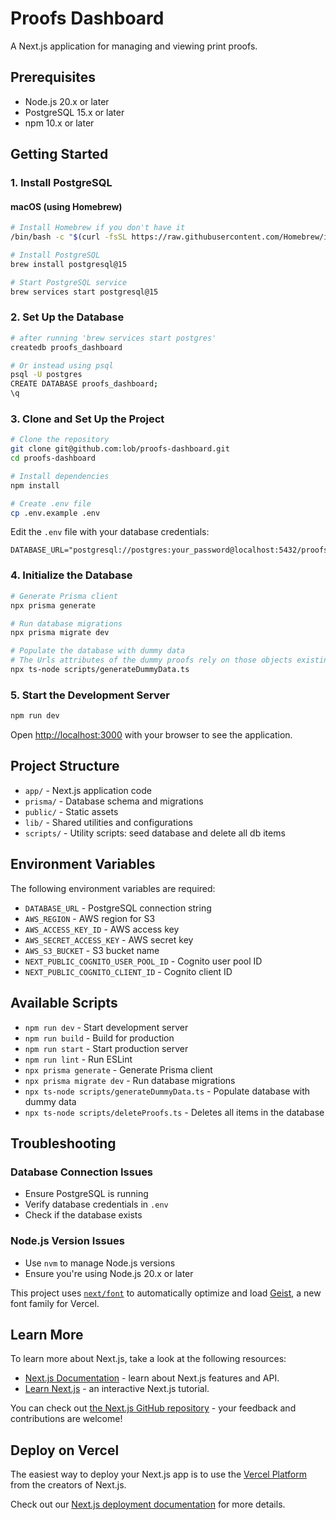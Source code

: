# Proofs Dashboard

A Next.js application for managing and viewing print proofs.

## Prerequisites

- Node.js 20.x or later
- PostgreSQL 15.x or later
- npm 10.x or later

## Getting Started

### 1. Install PostgreSQL

#### macOS (using Homebrew)
```bash
# Install Homebrew if you don't have it
/bin/bash -c "$(curl -fsSL https://raw.githubusercontent.com/Homebrew/install/HEAD/install.sh)"

# Install PostgreSQL
brew install postgresql@15

# Start PostgreSQL service
brew services start postgresql@15
```

### 2. Set Up the Database

```bash
# after running 'brew services start postgres'
createdb proofs_dashboard

# Or instead using psql
psql -U postgres
CREATE DATABASE proofs_dashboard;
\q
```

### 3. Clone and Set Up the Project

```bash
# Clone the repository
git clone git@github.com:lob/proofs-dashboard.git
cd proofs-dashboard

# Install dependencies
npm install

# Create .env file
cp .env.example .env
```

Edit the `.env` file with your database credentials:
```
DATABASE_URL="postgresql://postgres:your_password@localhost:5432/proofs_dashboard"
```

### 4. Initialize the Database

```bash
# Generate Prisma client
npx prisma generate

# Run database migrations
npx prisma migrate dev

# Populate the database with dummy data
# The Urls attributes of the dummy proofs rely on those objects existing in S3 as .png files
npx ts-node scripts/generateDummyData.ts
```

### 5. Start the Development Server

```bash
npm run dev
```

Open [http://localhost:3000](http://localhost:3000) with your browser to see the application.

## Project Structure

- `app/` - Next.js application code
- `prisma/` - Database schema and migrations
- `public/` - Static assets
- `lib/` - Shared utilities and configurations
- `scripts/` - Utility scripts: seed database and delete all db items

## Environment Variables

The following environment variables are required:

- `DATABASE_URL` - PostgreSQL connection string
- `AWS_REGION` - AWS region for S3
- `AWS_ACCESS_KEY_ID` - AWS access key
- `AWS_SECRET_ACCESS_KEY` - AWS secret key
- `AWS_S3_BUCKET` - S3 bucket name
- `NEXT_PUBLIC_COGNITO_USER_POOL_ID` - Cognito user pool ID
- `NEXT_PUBLIC_COGNITO_CLIENT_ID` - Cognito client ID

## Available Scripts

- `npm run dev` - Start development server
- `npm run build` - Build for production
- `npm run start` - Start production server
- `npm run lint` - Run ESLint
- `npx prisma generate` - Generate Prisma client
- `npx prisma migrate dev` - Run database migrations
- `npx ts-node scripts/generateDummyData.ts` - Populate database with dummy data
- `npx ts-node scripts/deleteProofs.ts` - Deletes all items in the database

## Troubleshooting

### Database Connection Issues
- Ensure PostgreSQL is running
- Verify database credentials in `.env`
- Check if the database exists

### Node.js Version Issues
- Use `nvm` to manage Node.js versions
- Ensure you're using Node.js 20.x or later

This project uses [`next/font`](https://nextjs.org/docs/app/building-your-application/optimizing/fonts) to automatically optimize and load [Geist](https://vercel.com/font), a new font family for Vercel.

## Learn More

To learn more about Next.js, take a look at the following resources:

- [Next.js Documentation](https://nextjs.org/docs) - learn about Next.js features and API.
- [Learn Next.js](https://nextjs.org/learn) - an interactive Next.js tutorial.

You can check out [the Next.js GitHub repository](https://github.com/vercel/next.js) - your feedback and contributions are welcome!

## Deploy on Vercel

The easiest way to deploy your Next.js app is to use the [Vercel Platform](https://vercel.com/new?utm_medium=default-template&filter=next.js&utm_source=create-next-app&utm_campaign=create-next-app-readme) from the creators of Next.js.

Check out our [Next.js deployment documentation](https://nextjs.org/docs/app/building-your-application/deploying) for more details.

